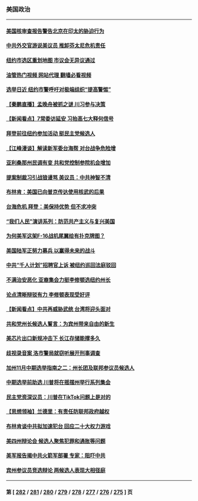 ### 美国政治
---
#### [美国核审查报告警告北京在印太的胁迫行为](../../pages/ncid1078159/n13854269.md?10282045) 
#### [中共外交官游说美议员 推卸芬太尼危机责任](../../pages/ncid1078159/n13854308.md?10282045) 
#### [纽约市选区重划地图 市议会无异议通过](../../pages/ncid1078159/n13854453.md?10282045) 
#### [油管热门视频 网站代理 翻墙必看视频](http://132.145.103.77:81/youtube.html?10282045)
#### [选举日近 纽约市警呼吁对极端组织“提高警惕”](../../pages/ncid1078159/n13854438.md?10282045) 
#### [【秦鹏直播】孟晚舟被抓之谜 川习参与决策](../../pages/ncid1078159/n13854289.md?10282045) 
#### [【新闻看点】7常委访延安 习抬高七大释何信号](../../pages/ncid1078159/n13854162.md?10282045) 
#### [拜登前往纽约参加活动 挺民主党候选人](../../pages/ncid1078159/n13854248.md?10282045) 
#### [【江峰漫谈】解读新军委台海帮 对台战争危险增](../../pages/ncid1078159/n13854158.md?10282045) 
#### [亚利桑那州民调有变 共和党控制参院机会增加](../../pages/ncid1078159/n13854185.md?10282045) 
#### [提案制裁习引战狼谩骂 美议员：中共神智不清](../../pages/ncid1078159/n13854155.md?10282045) 
#### [布林肯：美国已向普京传达使用核武的后果](../../pages/ncid1078159/n13854141.md?10282045) 
#### [台海危机 拜登：美保持优势 但不求冲突](../../pages/ncid1078159/n13854087.md?10282045) 
#### [“我们人民”演讲系列：防范共产主义与复兴美国](../../pages/ncid1078159/n13854098.md?10282045) 
#### [为何美军这架F-16战机尾翼绘有扑克牌图？](../../pages/ncid1078159/n13853814.md?10282045) 
#### [美国陆军正努力募兵 以赢得未来的战斗](../../pages/ncid1078159/n13853676.md?10282045) 
#### [中共“千人计划”招聘官上诉 被纽约巡回法庭驳回](../../pages/ncid1078159/n13853658.md?10282045) 
#### [不满治安恶化 亚裔集会力挺李修顿选纽约州长](../../pages/ncid1078159/n13853706.md?10282045) 
#### [论点清晰辩驳有力 李修顿表现受好评](../../pages/ncid1078159/n13853710.md?10282045) 
#### [【新闻看点】中共再威胁武统 台湾将迎头面对](../../pages/ncid1078159/n13853518.md?10282045) 
#### [共和党州长候选人誓言：为宾州带来自由的新生](../../pages/ncid1078159/n13853702.md?10282045) 
#### [美芯片出口新规冲击下 长江存储能撑多久](../../pages/ncid1078159/n13853534.md?10282045) 
#### [歧视录音案 洛市警局就窃听展开刑事调查](../../pages/ncid1078159/n13853667.md?10282045) 
#### [加州11月中期选举指南之二：州长团及联邦参议员候选人](../../pages/ncid1078159/n13853637.md?10282045) 
#### [中期选举前助选 川普将在摇摆州举行系列集会](../../pages/ncid1078159/n13853546.md?10282045) 
#### [民主党资深议员：川普在TikTok问题上是对的](../../pages/ncid1078159/n13853556.md?10282045) 
#### [【思想领袖】兰德里：有责任防联邦政府越权](../../pages/ncid1078159/n13836377.md?10282045) 
#### [布林肯谈中共拟加速犯台 回应二十大权力游戏](../../pages/ncid1078159/n13853535.md?10282045) 
#### [美四州辩论会 候选人聚焦犯罪和通胀等问题](../../pages/ncid1078159/n13853476.md?10282045) 
#### [美军报告揭中共火箭军部署 专家：阻吓中共](../../pages/ncid1078159/n13852693.md?10282045) 
#### [宾州参议员竞选辩论 两候选人表现大相径庭](../../pages/ncid1078159/n13853416.md?10282045) 

---
#### 第 [ [282](./282.md?10282045) / [281](./281.md?10282045) / [280](./280.md?10282045) / [279](./279.md?10282045) / [278](./278.md?10282045) / [277](./277.md?10282045) / [276](./276.md?10282045) / [275](./275.md?10282045) ] 页
